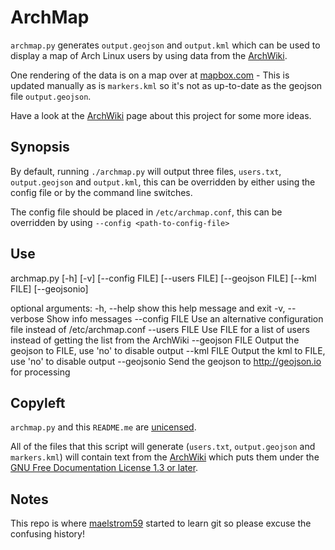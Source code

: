 ArchMap
=======

`archmap.py` generates `output.geojson` and `output.kml` which can be used to display a map of Arch Linux users by using data from the [ArchWiki](https://wiki.archlinux.org/index.php/ArchMap/List).

One rendering of the data is on a map over at [mapbox.com](https://a.tiles.mapbox.com/v3/alux.hclg4eg0/page.html?secure=1#4/39.63/-104.91) - This is updated manually as is `markers.kml` so it's not as up-to-date as the geojson file `output.geojson`.

Have a look at the [ArchWiki](https://wiki.archlinux.org/index.php/ArchMap) page about this project for some more ideas.


Synopsis
----
By default, running `./archmap.py` will output three files, `users.txt`, `output.geojson` and `output.kml`, this can be overridden by either using the config file or by the command line switches.

The config file should be placed in `/etc/archmap.conf`, this can be overridden by using `--config <path-to-config-file>`


Use
---
archmap.py [-h] [-v] [--config FILE] [--users FILE] [--geojson FILE]
                  [--kml FILE] [--geojsonio]

optional arguments:
  -h, --help      show this help message and exit
  -v, --verbose   Show info messages
  --config FILE   Use an alternative configuration file instead of /etc/archmap.conf
  --users FILE    Use FILE for a list of users instead of getting the list from the ArchWiki
  --geojson FILE  Output the geojson to FILE, use 'no' to disable output
  --kml FILE      Output the kml to FILE, use 'no' to disable output
  --geojsonio     Send the geojson to http://geojson.io for processing

Copyleft
--------
`archmap.py` and this `README.me` are [unicensed](http://unlicense.org/).

All of the files that this script will generate (`users.txt`, `output.geojson` and `markers.kml`) will contain text from the [ArchWiki](https://wiki.archlinux.org/index.php/ArchMap/List) which puts them under the [GNU Free Documentation License 1.3 or later](http://www.gnu.org/copyleft/fdl.html).


Notes
-----
This repo is where [maelstrom59](https://github.com/maelstrom59) started to learn git so please excuse the confusing history!

